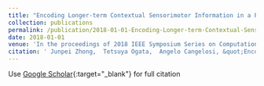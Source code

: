 ```yaml
---
title: "Encoding Longer-term Contextual Sensorimotor Information in a Predictive Coding Model"
collection: publications
permalink: /publication/2018-01-01-Encoding-Longer-term-Contextual-Sensorimotor-Information-in-a-Predictive-Coding-Model
date: 2018-01-01
venue: 'In the proceedings of 2018 IEEE Symposium Series on Computational Intelligence (SSCI)'
citation: ' Junpei Zhong,  Tetsuya Ogata,  Angelo Cangelosi, &quot;Encoding Longer-term Contextual Sensorimotor Information in a Predictive Coding Model.&quot; In the proceedings of 2018 IEEE Symposium Series on Computational Intelligence (SSCI), 2018.'
---
```

Use [Google Scholar](https://scholar.google.com/scholar?q=Encoding+Longer+term+Contextual+Sensorimotor+Information+in+a+Predictive+Coding+Model){:target="_blank"} for full citation